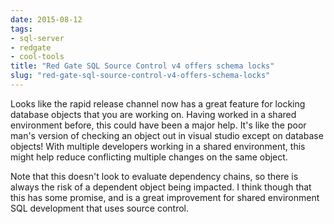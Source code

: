 ```yaml
---
date: 2015-08-12
tags:
- sql-server
- redgate
- cool-tools
title: "Red Gate SQL Source Control v4 offers schema locks"
slug: "red-gate-sql-source-control-v4-offers-schema-locks"
---
```


Looks like the rapid release channel now has a great feature for locking database objects that you are working on. Having worked in a shared environment before, this could have been a major help. It's like the poor man's version of checking an object out in visual studio except on database objects! With multiple developers working in a shared environment, this might help reduce conflicting multiple changes on the same object.

Note that this doesn't look to evaluate dependency chains, so there is always the risk of a dependent object being impacted. I think though that this has some promise, and is a great improvement for shared environment SQL development that uses source control.
